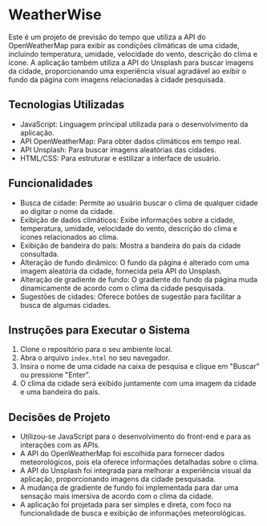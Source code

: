 # WeatherWise

Este é um projeto de previsão do tempo que utiliza a API do OpenWeatherMap para exibir as condições climáticas de uma cidade, incluindo temperatura, umidade, velocidade do vento, descrição do clima e ícone. A aplicação também utiliza a API do Unsplash para buscar imagens da cidade, proporcionando uma experiência visual agradável ao exibir o fundo da página com imagens relacionadas à cidade pesquisada.

## Tecnologias Utilizadas
- JavaScript: Linguagem principal utilizada para o desenvolvimento da aplicação.
- API OpenWeatherMap: Para obter dados climáticos em tempo real.
- API Unsplash: Para buscar imagens aleatórias das cidades.
- HTML/CSS: Para estruturar e estilizar a interface de usuário.

## Funcionalidades
- Busca de cidade: Permite ao usuário buscar o clima de qualquer cidade ao digitar o nome da cidade.
- Exibição de dados climáticos: Exibe informações sobre a cidade, temperatura, umidade, velocidade do vento, descrição do clima e ícones relacionados ao clima.
- Exibição de bandeira do país: Mostra a bandeira do país da cidade consultada.
- Alteração de fundo dinâmico: O fundo da página é alterado com uma imagem aleatória da cidade, fornecida pela API do Unsplash.
- Alteração de gradiente de fundo: O gradiente do fundo da página muda dinamicamente de acordo com o clima da cidade pesquisada.
- Sugestões de cidades: Oferece botões de sugestão para facilitar a busca de algumas cidades.


## Instruções para Executar o Sistema
1. Clone o repositório para o seu ambiente local.
2. Abra o arquivo `index.html` no seu navegador.
3. Insira o nome de uma cidade na caixa de pesquisa e clique em "Buscar" ou pressione "Enter".
4. O clima da cidade será exibido juntamente com uma imagem da cidade e uma bandeira do país.

## Decisões de Projeto
- Utilizou-se JavaScript para o desenvolvimento do front-end e para as interações com as APIs.
- A API do OpenWeatherMap foi escolhida para fornecer dados meteorológicos, pois ela oferece informações detalhadas sobre o clima.
- A API do Unsplash foi integrada para melhorar a experiência visual da aplicação, proporcionando imagens da cidade pesquisada.
- A mudança de gradiente de fundo foi implementada para dar uma sensação mais imersiva de acordo com o clima da cidade.
- A aplicação foi projetada para ser simples e direta, com foco na funcionalidade de busca e exibição de informações meteorológicas.

